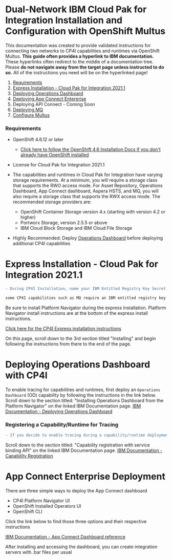 # Dual-Network IBM Cloud Pak for Integration Installation and Configuration with OpenShift Multus
This documentation was created to provide validated instructions for connecting two networks to CP4I capabilities and runtimes via OpenShift Multus.
**This guide often provides a hyperlink to IBM documentation.** These hyperlinks often redirect to the middle of a documentation tree. Please **do not navigate away from the target page unless instructed to do so.** All of the instructions you need will be on the hyperlinked page!

1. [Requirements](#requirements "Requirements")
2. [Express Installation - Cloud Pak for Integration 2021.1](#express-installation---cloud-pak-for-integration-20211 "Cloud Pak for Integration")
3. [Deploying Operations Dashboard](#deploying-operations-dashboard-with-cp4i "Operations Dashboard")
4. [Deploying App Connect Enterprise](Deploy%20ACE.md "App Connect Enterprise")
5. Deploying API Connect - Coming Soon
6. [Deploying MQ](Deploy%20MQ.md "Deploy MQ")
7. [Configure Multus](Configuring%20Multus.md "Configuring Multus")

### Requirements

- OpenShift 4.6.12 or later 
  - [Click here to follow the OpenShift 4.6 Installation Docs if you don't already have OpenShift installed](https://docs.openshift.com/container-platform/4.6/welcome/index.html)

- License for Cloud Pak for Integration 2021.1

- The capabilities and runtimes in Cloud Pak for Integration have varying storage requirements. At a minimum, you will require a storage class that supports the RWO access mode. For Asset Repository, Operations Dashboard, App Connect dashboard, Aspera HSTS, and MQ, you will also require a storage class that supports the RWX access mode. The recommended storage providers are:

  - OpenShift Container Storage version 4.x (starting with version 4.2 or higher)
  - Portworx Storage, version 2.5.5 or above
  - IBM Cloud Block Storage and IBM Cloud File Storage

  
- Highly Recommended: Deploy [Operations Dashboard](IBM%20docs%20Installing%20MQ.md) before deploying additional CP4I capabilities

# Express Installation - Cloud Pak for Integration 2021.1

```diff
- During CP4I Installation, name your IBM Entitled Registry Key Secret: ibm-entitlement-key

some CP4I capabilities such as MQ require an IBM entitled registry key with this name
```
  
Be sure to install Platform Navigator during the express installation. 
Platform Navigator install instructions are at the bottom of the express install instructions.

[Click here for the CP4I Express installation instructions](https://www.ibm.com/docs/en/cloud-paks/cp-integration/2021.1?topic=installing-express-installation-cloud-pak-integration)

On this page, scroll down to the 3rd section titled "Installing" and begin following the instructions from there to the end of the page. 

# Deploying Operations Dashboard with CP4I
To enable tracing for capabilities and runtimes, first deploy an ``Operations Dashboard`` (OD) capability by following the instructions in the link below.
Scroll down to the section titled: "Installing Operations Dashboard from the Platform Navigator" on the linked IBM Documentation page.
[IBM Documentation - Deploying Operations Dashboard](https://www.ibm.com/docs/en/cloud-paks/cp-integration/2021.1?topic=configuration-installation)

### Registering a Capability/Runtime for Tracing
```diff
- If you decide to enable tracing during a capability/runtime deployment follow the link below to activate the tracing
```
Scroll down to the section titled: "Capability registration with service binding API" on the linked IBM Documentation page.
[IBM Documentation - Capability Registration](https://www.ibm.com/docs/en/cloud-paks/cp-integration/2021.1?topic=configuration-capability-registration)

# App Connect Enterprise Deployment
There are three simple ways to deploy the App Connect dashboard

- CP4I Platform Navigator UI
- OpenShift Installed Operators UI
- OpenShift CLI

Click the link below to find those three options and their respective instructions

[IBM Documentation - App Connect Dashboard reference](https://www.ibm.com/docs/en/app-connect/11.0.0?topic=resources-dashboard-reference#install)

After installing and accessing the dashboard, you can create integration servers with .bar files per usual
